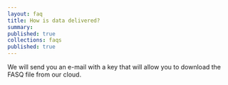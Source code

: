 ```yaml
---
layout: faq
title: How is data delivered?
summary:
published: true
collections: faqs
published: true
---
```


We will send you an e-mail with a key that will allow you to download the FASQ file from our cloud.
